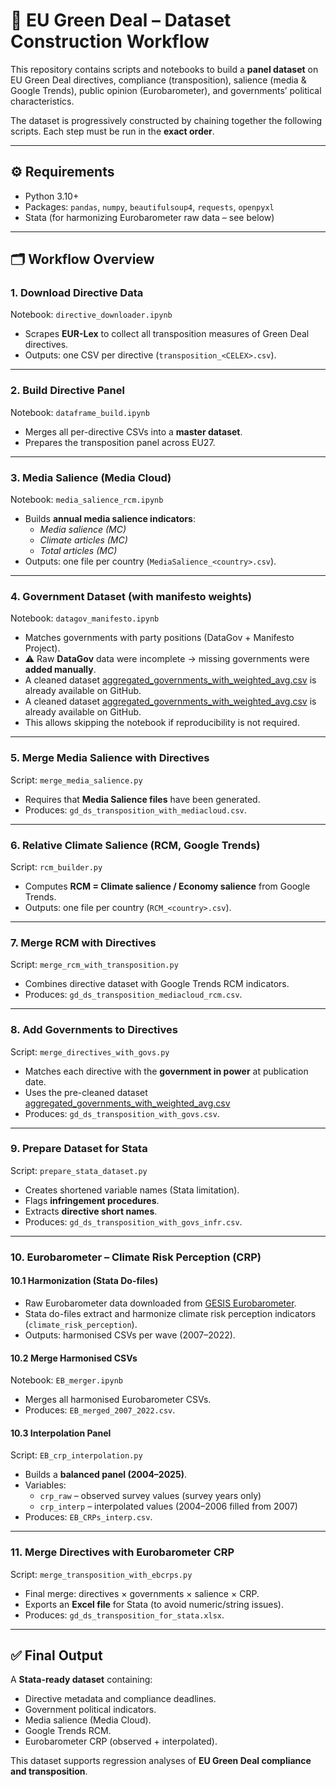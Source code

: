# 📘 EU Green Deal – Dataset Construction Workflow  

This repository contains scripts and notebooks to build a **panel dataset** on EU Green Deal directives, compliance (transposition), salience (media & Google Trends), public opinion (Eurobarometer), and governments’ political characteristics.  

The dataset is progressively constructed by chaining together the following scripts. Each step must be run in the **exact order**.  

---

## ⚙️ **Requirements**  
- Python 3.10+  
- Packages: `pandas`, `numpy`, `beautifulsoup4`, `requests`, `openpyxl`  
- Stata (for harmonizing Eurobarometer raw data – see below)  

---

## 🗂 **Workflow Overview**  

### 1. **Download Directive Data**  
Notebook: `directive_downloader.ipynb`  
- Scrapes **EUR-Lex** to collect all transposition measures of Green Deal directives.  
- Outputs: one CSV per directive (`transposition_<CELEX>.csv`).  

---

### 2. **Build Directive Panel**  
Notebook: `dataframe_build.ipynb`  
- Merges all per-directive CSVs into a **master dataset**.  
- Prepares the transposition panel across EU27.  

---
### 3. **Media Salience (Media Cloud)**  
Notebook: `media_salience_rcm.ipynb`  
- Builds **annual media salience indicators**:  
  - *Media salience (MC)*  
  - *Climate articles (MC)*  
  - *Total articles (MC)*  
- Outputs: one file per country (`MediaSalience_<country>.csv`).  

---

### 4. **Government Dataset (with manifesto weights)**  
Notebook: `datagov_manifesto.ipynb`  
- Matches governments with party positions (DataGov + Manifesto Project).  
- ⚠️ Raw **DataGov** data were incomplete → missing governments were **added manually**.  
- A cleaned dataset [aggregated_governments_with_weighted_avg.csv](https://github.com/Nico75013/european-green-deal-compliance/blob/main/data/aggregated_governments_with_weighted_avg.csv) is already available on GitHub.
- A cleaned dataset [aggregated_governments_with_weighted_avg.csv](data/aggregated_governments_with_weighted_avg.csv) is already available on GitHub.
- This allows skipping the notebook if reproducibility is not required.  

---

### 5. **Merge Media Salience with Directives**  
Script: `merge_media_salience.py`  
- Requires that **Media Salience files** have been generated.  
- Produces: `gd_ds_transposition_with_mediacloud.csv`.  

---

### 6. **Relative Climate Salience (RCM, Google Trends)**  
Script: `rcm_builder.py`  
- Computes **RCM = Climate salience / Economy salience** from Google Trends.  
- Outputs: one file per country (`RCM_<country>.csv`).  

---

### 7. **Merge RCM with Directives**  
Script: `merge_rcm_with_transposition.py`  
- Combines directive dataset with Google Trends RCM indicators.  
- Produces: `gd_ds_transposition_mediacloud_rcm.csv`.  

---

### 8. **Add Governments to Directives**  
Script: `merge_directives_with_govs.py`  
- Matches each directive with the **government in power** at publication date.  
- Uses the pre-cleaned dataset [aggregated_governments_with_weighted_avg.csv]([https://github.com/USERNAME/REPO/blob/main/data/aggregated_governments_with_weighted_avg.csv](https://github.com/Nico75013/european-green-deal-compliance/blob/main/data/aggregated_governments_with_weighted_avg.csv)) 
- Produces: `gd_ds_transposition_with_govs.csv`.  

---

### 9. **Prepare Dataset for Stata**  
Script: `prepare_stata_dataset.py`  
- Creates shortened variable names (Stata limitation).  
- Flags **infringement procedures**.  
- Extracts **directive short names**.  
- Produces: `gd_ds_transposition_with_govs_infr.csv`.  

---

### 10. **Eurobarometer – Climate Risk Perception (CRP)**  

#### 10.1 Harmonization (Stata Do-files)  
- Raw Eurobarometer data downloaded from [GESIS Eurobarometer](https://www.gesis.org/en/eurobarometer-data-service/survey-series/topics#:~:text=Natural,-Resources%3A%20Energy).  
- Stata do-files extract and harmonize climate risk perception indicators (`climate_risk_perception`).  
- Outputs: harmonised CSVs per wave (2007–2022).  

#### 10.2 Merge Harmonised CSVs  
Notebook: `EB_merger.ipynb`  
- Merges all harmonised Eurobarometer CSVs.  
- Produces: `EB_merged_2007_2022.csv`.  

#### 10.3 Interpolation Panel  
Script: `EB_crp_interpolation.py`  
- Builds a **balanced panel (2004–2025)**.  
- Variables:  
  - `crp_raw` – observed survey values (survey years only)  
  - `crp_interp` – interpolated values (2004–2006 filled from 2007)  
- Produces: `EB_CRPs_interp.csv`.  

---

### 11. **Merge Directives with Eurobarometer CRP**  
Script: `merge_transposition_with_ebcrps.py`  
- Final merge: directives × governments × salience × CRP.  
- Exports an **Excel file** for Stata (to avoid numeric/string issues).  
- Produces: `gd_ds_transposition_for_stata.xlsx`.  

---

## ✅ Final Output  
A **Stata-ready dataset** containing:  
- Directive metadata and compliance deadlines.  
- Government political indicators.  
- Media salience (Media Cloud).  
- Google Trends RCM.  
- Eurobarometer CRP (observed + interpolated).  

This dataset supports regression analyses of **EU Green Deal compliance and transposition**.  
